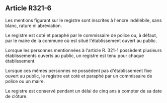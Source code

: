Article R321-6
----
Les mentions figurant sur le registre sont inscrites à l'encre indélébile, sans
blanc, rature ni abréviation.

Le registre est coté et paraphé par le commissaire de police ou, à défaut, par
le maire de la commune où est situé l'établissement ouvert au public.

Lorsque les personnes mentionnées à l'article R. 321-1 possèdent plusieurs
établissements ouverts au public, un registre est tenu pour chaque
établissement.

Lorsque ces mêmes personnes ne possèdent pas d'établissement fixe ouvert au
public, le registre est coté et paraphé par un commissaire de police ou un
maire.

Le registre est conservé pendant un délai de cinq ans à compter de sa date de
clôture.
